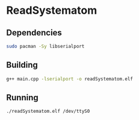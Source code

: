# ReadSystematom

## Dependencies

```Bash
sudo pacman -Sy libserialport
```

## Building

```Bash
g++ main.cpp -lserialport -o readSystematom.elf
```

## Running

```Bash
./readSystematom.elf /dev/ttyS0
```
